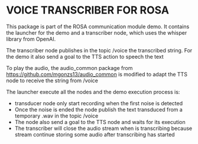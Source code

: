 # VOICE TRANSCRIBER FOR ROSA

This package is part of the ROSA communication module demo. It contains the launcher for the demo and a transcriber node, which uses the whisper library from OpenAI.

The transcriber node publishes in the topic /voice the transcribed string.
For the demo it also send a goal to the TTS action to speech the text

To play the audio, the audio_common package from https://github.com/mgonzs13/audio_common is modified to adapt the TTS node to receive the string from /voice

The launcher execute all the nodes and the demo execution process is:
- transducer node only start recording when the first noise is detected
- Once the noise is ended the node publish the text transduced from a temporary .wav in the topic /voice
- The node also send a goal to the TTS node and waits for its execution
- The transcriber will close the audio stream when is transcribing because stream continue storing some audio after transcribing has started 